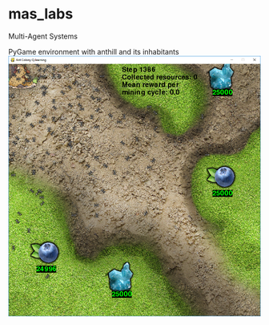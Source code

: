 # mas_labs
Multi-Agent Systems

PyGame environment with anthill and its inhabitants
![Game invironment](/screen.jpg)
